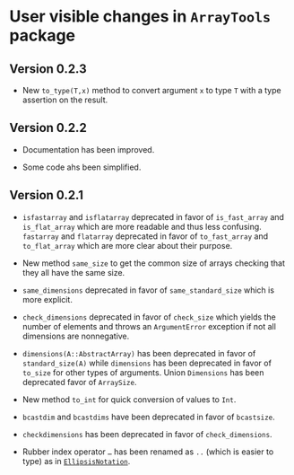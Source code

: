 # User visible changes in `ArrayTools` package

## Version 0.2.3

- New `to_type(T,x)` method to convert argument `x` to type `T` with a type
  assertion on the result.

## Version 0.2.2

- Documentation has been improved.

- Some code ahs been simplified.


## Version 0.2.1

- `isfastarray` and `isflatarray` deprecated in favor of `is_fast_array` and
  `is_flat_array` which are more readable and thus less confusing.  `fastarray`
  and `flatarray` deprecated in favor of `to_fast_array` and `to_flat_array`
  which are more clear about their purpose.

- New method `same_size` to get the common size of arrays checking that they
  all have the same size.

- `same_dimensions` deprecated in favor of `same_standard_size` which is more
  explicit.

- `check_dimensions` deprecated in favor of `check_size` which yields the
  number of elements and throws an `ArgumentError` exception if not all
  dimensions are nonnegative.

- `dimensions(A::AbstractArray)` has been deprecated in favor of
  `standard_size(A)` while `dimensions` has been deprecated in favor of
  `to_size` for other types of arguments.  Union `Dimensions` has been
  deprecated favor of `ArraySize`.

- New method `to_int` for quick conversion of values to `Int`.

- `bcastdim` and `bcastdims` have been deprecated in favor of `bcastsize`.

- `checkdimensions` has been deprecated in favor of `check_dimensions`.

- Rubber index operator `…` has been renamed as `..` (which is easier to type) as in
  [`EllipsisNotation`](https://github.com/ChrisRackauckas/EllipsisNotation.jl).
